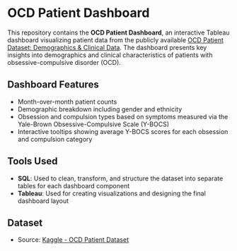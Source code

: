# OCD Patient Dashboard
This repository contains the **OCD Patient Dashboard**, an interactive Tableau dashboard visualizing patient data from the publicly available [OCD Patient Dataset: Demographics & Clinical Data](https://www.kaggle.com/datasets/ohinhaque/ocd-patient-dataset-demographics-and-clinical-data/versions/1?resource=download). The dashboard presents key insights into demographics and clinical characteristics of patients with obsessive-compulsive disorder (OCD).

## Dashboard Features
- Month-over-month patient counts
- Demographic breakdown including gender and ethnicity
- Obsession and compulsion types based on symptoms measured via the Yale-Brown Obsessive-Compulsive Scale (Y-BOCS)
- Interactive tooltips showing average Y-BOCS scores for each obsession and compulsion category

## Tools Used
- **SQL**: Used to clean, transform, and structure the dataset into separate tables for each dashboard component
- **Tableau**: Used for creating visualizations and designing the final dashboard layout

## Dataset
- Source: [Kaggle - OCD Patient Dataset](https://www.kaggle.com/datasets/ohinhaque/ocd-patient-dataset-demographics-and-clinical-data/versions/1?resource=download)
